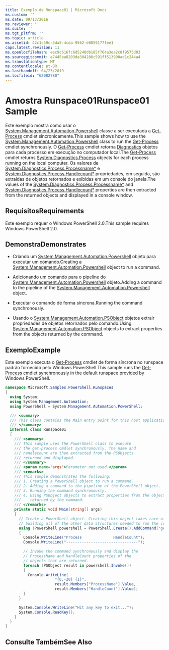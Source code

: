 ```yaml
---
title: Exemplo de Runspace01 | Microsoft Docs
ms.custom: ''
ms.date: 09/13/2016
ms.reviewer: ''
ms.suite: ''
ms.tgt_pltfrm: ''
ms.topic: article
ms.assetid: 42c1c59c-6da5-4cda-9562-e8059177fee1
caps.latest.revision: 11
ms.openlocfilehash: eec9c616fc6d5240db185f764a3ea2c8f9575d03
ms.sourcegitcommit: e7445ba8203da304286c591ff513900ad1c244a4
ms.translationtype: MT
ms.contentlocale: pt-BR
ms.lasthandoff: 04/23/2019
ms.locfileid: "62082780"
---
```

# <a name="runspace01-sample"></a><span data-ttu-id="599f7-102">Amostra Runspace01</span><span class="sxs-lookup"><span data-stu-id="599f7-102">Runspace01 Sample</span></span>

<span data-ttu-id="599f7-103">Este exemplo mostra como usar o [System.Management.Automation.Powershell](/dotnet/api/system.management.automation.powershell) classe a ser executada a [Get-Process](/powershell/module/Microsoft.PowerShell.Management/Get-Process) cmdlet sincronicamente.</span><span class="sxs-lookup"><span data-stu-id="599f7-103">This sample shows how to use the [System.Management.Automation.Powershell](/dotnet/api/system.management.automation.powershell) class to run the [Get-Process](/powershell/module/Microsoft.PowerShell.Management/Get-Process) cmdlet synchronously.</span></span> <span data-ttu-id="599f7-104">O [Get-Process](/powershell/module/Microsoft.PowerShell.Management/Get-Process) cmdlet retorna [Diagnostics](/dotnet/api/System.Diagnostics.Process) objetos para cada processo em execução no computador local.</span><span class="sxs-lookup"><span data-stu-id="599f7-104">The [Get-Process](/powershell/module/Microsoft.PowerShell.Management/Get-Process) cmdlet returns [System.Diagnostics.Process](/dotnet/api/System.Diagnostics.Process) objects for each process running on the local computer.</span></span> <span data-ttu-id="599f7-105">Os valores de [System.Diagnostics.Process.Processname\*](/dotnet/api/System.Diagnostics.Process.ProcessName) e [System.Diagnostics.Process.Handlecount\*](/dotnet/api/System.Diagnostics.Process.Handlecount) propriedades, em seguida, são extraídas de objetos retornados e exibidas em um console do janela.</span><span class="sxs-lookup"><span data-stu-id="599f7-105">The values of the [System.Diagnostics.Process.Processname\*](/dotnet/api/System.Diagnostics.Process.ProcessName) and [System.Diagnostics.Process.Handlecount\*](/dotnet/api/System.Diagnostics.Process.Handlecount) properties are then extracted from the returned objects and displayed in a console window.</span></span>

## <a name="requirements"></a><span data-ttu-id="599f7-106">Requisitos</span><span class="sxs-lookup"><span data-stu-id="599f7-106">Requirements</span></span>

 <span data-ttu-id="599f7-107">Este exemplo requer o Windows PowerShell 2.0.</span><span class="sxs-lookup"><span data-stu-id="599f7-107">This sample requires Windows PowerShell 2.0.</span></span>

## <a name="demonstrates"></a><span data-ttu-id="599f7-108">Demonstra</span><span class="sxs-lookup"><span data-stu-id="599f7-108">Demonstrates</span></span>

- <span data-ttu-id="599f7-109">Criando um [System.Management.Automation.Powershell](/dotnet/api/system.management.automation.powershell) objeto para executar um comando.</span><span class="sxs-lookup"><span data-stu-id="599f7-109">Creating a [System.Management.Automation.Powershell](/dotnet/api/system.management.automation.powershell) object to run a command.</span></span>

- <span data-ttu-id="599f7-110">Adicionando um comando para o pipeline do [System.Management.Automation.Powershell](/dotnet/api/system.management.automation.powershell) objeto.</span><span class="sxs-lookup"><span data-stu-id="599f7-110">Adding a command to the pipeline of the [System.Management.Automation.Powershell](/dotnet/api/system.management.automation.powershell) object.</span></span>

- <span data-ttu-id="599f7-111">Executar o comando de forma síncrona.</span><span class="sxs-lookup"><span data-stu-id="599f7-111">Running the command synchronously.</span></span>

- <span data-ttu-id="599f7-112">Usando o [System.Management.Automation.PSObject](/dotnet/api/System.Management.Automation.PSObject) objetos extrair propriedades de objetos retornados pelo comando.</span><span class="sxs-lookup"><span data-stu-id="599f7-112">Using [System.Management.Automation.PSObject](/dotnet/api/System.Management.Automation.PSObject) objects to extract properties from the objects returned by the command.</span></span>

## <a name="example"></a><span data-ttu-id="599f7-113">Exemplo</span><span class="sxs-lookup"><span data-stu-id="599f7-113">Example</span></span>

 <span data-ttu-id="599f7-114">Este exemplo executa o [Get-Process](/powershell/module/Microsoft.PowerShell.Management/Get-Process) cmdlet de forma síncrona no runspace padrão fornecido pelo Windows PowerShell.</span><span class="sxs-lookup"><span data-stu-id="599f7-114">This sample runs the [Get-Process](/powershell/module/Microsoft.PowerShell.Management/Get-Process) cmdlet synchronously in the default runspace provided by Windows PowerShell.</span></span>

```csharp
namespace Microsoft.Samples.PowerShell.Runspaces
{
  using System;
  using System.Management.Automation;
  using PowerShell = System.Management.Automation.PowerShell;

  /// <summary>
  /// This class contains the Main entry point for this host application.
  /// </summary>
  internal class Runspace01
  {
    /// <summary>
    /// This sample uses the PowerShell class to execute
    /// the get-process cmdlet synchronously. The name and
    /// handlecount are then extracted from the PSObjects
    /// returned and displayed.
    /// </summary>
    /// <param name="args">Parameter not used.</param>
    /// <remarks>
    /// This sample demonstrates the following:
    /// 1. Creating a PowerShell object to run a command.
    /// 2. Adding a command to the pipeline of the PowerShell object.
    /// 3. Running the command synchronously.
    /// 4. Using PSObject objects to extract properties from the objects
    ///    returned by the command.
    /// </remarks>
    private static void Main(string[] args)
    {
      // Create a PowerShell object. Creating this object takes care of
      // building all of the other data structures needed to run the command.
      using (PowerShell powershell = PowerShell.Create().AddCommand("get-process"))
      {
        Console.WriteLine("Process              HandleCount");
        Console.WriteLine("--------------------------------");

        // Invoke the command synchronously and display the
        // ProcessName and HandleCount properties of the
        // objects that are returned.
        foreach (PSObject result in powershell.Invoke())
        {
          Console.WriteLine(
                      "{0,-20} {1}",
                      result.Members["ProcessName"].Value,
                      result.Members["HandleCount"].Value);
        }
      }

      System.Console.WriteLine("Hit any key to exit...");
      System.Console.ReadKey();
    }
  }
}
```

## <a name="see-also"></a><span data-ttu-id="599f7-115">Consulte Também</span><span class="sxs-lookup"><span data-stu-id="599f7-115">See Also</span></span>
